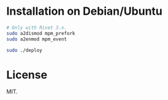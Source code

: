 # Installation on Debian/Ubuntu

```sh
# Only with Rivet 3.x.
sudo a2dismod mpm_prefork
sudo a2enmod mpm_event

sudo ./deploy
```

# License

MIT.
